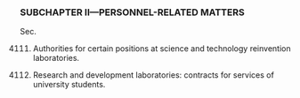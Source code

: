 ### SUBCHAPTER II—PERSONNEL-RELATED MATTERS ###

Sec.

4111. Authorities for certain positions at science and technology reinvention laboratories.

4112. Research and development laboratories: contracts for services of university students.